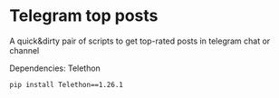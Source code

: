 # Telegram top posts

A quick&amp;dirty pair of scripts to get top-rated posts in telegram chat or channel

Dependencies: Telethon
```sh
pip install Telethon==1.26.1
```
